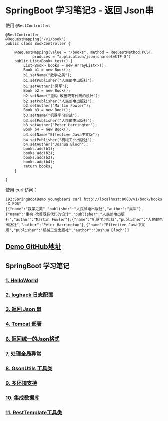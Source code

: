 # SpringBoot 学习笔记3 - 返回 Json串


使用 `@RestController`:

```
@RestController
@RequestMapping("/v1/book")
public class BookController {

    @RequestMapping(value = "/books", method = RequestMethod.POST,
            produces = "application/json;charset=UTF-8")
    public List<Book> test() {
        List<Book> books = new ArrayList<>();
        Book b1 = new Book();
        b1.setName("数学之美");
        b1.setPublisher("人民邮电出版社");
        b1.setAuther("吴军");
        Book b2 = new Book();
        b2.setName("重构 改善既有代码的设计");
        b2.setPublisher("人民邮电出版社");
        b2.setAuther("Martin Fowler");
        Book b3 = new Book();
        b3.setName("机器学习实战");
        b3.setPublisher("人民邮电出版社");
        b3.setAuther("Peter Harrington");
        Book b4 = new Book();
        b4.setName("Effective Java中文版");
        b4.setPublisher("机械工业出版社");
        b4.setAuther("Joshua Bloch");
        books.add(b1);
        books.add(b2);
        books.add(b3);
        books.add(b4);
        return books;
    }

}
```

使用 curl 访问：

```
192:SpringBootDemo youngbear$ curl http://localhost:8080/v1/book/books -X POST
[{"name":"数学之美","publisher":"人民邮电出版社","author":"吴军"},{"name":"重构 改善既有代码的设计","publisher":"人民邮电出版社","author":"Martin Fowler"},{"name":"机器学习实战","publisher":"人民邮电出版社","author":"Peter Harrington"},{"name":"Effective Java中文版","publisher":"机械工业出版社","author":"Joshua Bloch"}]
```




## [Demo GitHub地址](https://github.com/YoungBear/SpringBootDemo)



## SpringBoot 学习笔记

### [1. HelloWorld](./SpringBoot-1-HelloWorld.md)

### [2. logback 日志配置](./SpringBoot-2-logback.md)

### [3. 返回 Json 串](./SpringBoot-3-Json.md)

### [4. Tomcat 部署](./SpringBoot-4-Tomcat.md)

### [6. 返回统一的Json格式](./SpringBoot-6-CommonJson.md)

### [7. 处理全局异常](./SpringBoot-7-GlobalExceptionHandler.md)

### [8. GsonUtils 工具类](./SpringBoot-8-GsonUtils.md)

### [9. 多环境支持](./SpringBoot-9-MultipyEnv.md)

### [10. 集成数据库](./SpringBoot-10-Database.md)

### [11. RestTemplate工具类](./SpringBoot-11-RestTemplateUtils.md)
